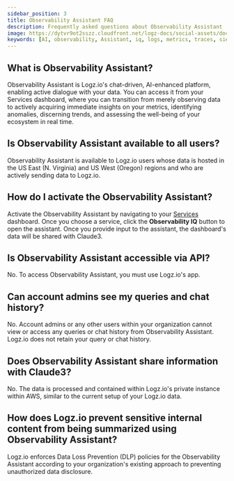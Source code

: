```yaml
---
sidebar_position: 3
title: Observability Assistant FAQ
description: Frequently asked questions about Observability Assistant
image: https://dytvr9ot2sszz.cloudfront.net/logz-docs/social-assets/docs-social.jpg
keywords: [AI, observability, Assistant, iq, logs, metrics, traces, siem, insights, analysis, services, logz.io]
---
```


## What is Observability Assistant?

Observability Assistant is Logz.io's chat-driven, AI-enhanced platform, enabling active dialogue with your data. You can access it from your Services dashboard, where you can transition from merely observing data to actively acquiring immediate insights on your metrics, identifying anomalies, discerning trends, and assessing the well-being of your ecosystem in real time.

## Is Observability Assistant available to all users?

Observability Assistant is available to Logz.io users whose data is hosted in the US East (N. Virginia) and US West (Oregon) regions and who are actively sending data to Logz.io.

## How do I activate the Observability Assistant?

Activate the Observability Assistant by navigating to your [Services](https://app.logz.io/#/dashboard/spm/services/table?start=now-1h&end=now) dashboard. Once you choose a service, click the **Observability IQ** button to open the assistant. Once you provide input to the assistant, the dashboard's data will be shared with Claude3.


## Is Observability Assistant accessible via API?

No. To access Observability Assistant, you must use Logz.io's app.

## Can account admins see my queries and chat history?

No. Account admins or any other users within your organization cannot view or access any queries or chat history from Observability Assistant. Logz.io does not retain your query or chat history. 

## Does Observability Assistant share information with Claude3?

No. The data is processed and contained within Logz.io's private instance within AWS, similar to the current setup of your Logz.io data. 


## How does Logz.io prevent sensitive internal content from being summarized using Observability Assistant?

Logz.io enforces Data Loss Prevention (DLP) policies for the Observability Assistant according to your organization's existing approach to preventing unauthorized data disclosure.